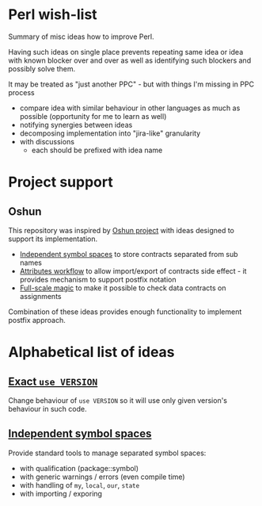 
# Perl wish-list

Summary of misc ideas how to improve Perl.

Having such ideas on single place prevents repeating same idea or idea
with known blocker over and over as well as identifying such blockers and
possibly solve them.

It may be treated as "just another PPC" - but with things I'm missing
in PPC process

- compare idea with similar behaviour in other languages as much as possible
  (opportunity for me to learn as well)
- notifying synergies between ideas
- decomposing implementation into "jira-like" granularity
- with discussions
  - each should be prefixed with idea name

# Project support

## Oshun

This repository was inspired by [Oshun project](https://github.com/Perl-Apollo/oshun)
with ideas designed to support its implementation.

- [Independent symbol spaces](independent-symbol-spaces/README.md)
  to store contracts separated from sub names
- [Attributes workflow](attributes-workflow/README.md)
  to allow import/export of contracts
  side effect - it provides mechanism to support postfix notation
- [Full-scale magic](full-scale-magic/README.md)
  to make it possible to check data contracts on assignments

Combination of these ideas provides enough functionality to implement postfix approach.

# Alphabetical list of ideas

## [Exact `use VERSION`](exact-use-version/README.md)

Change behaviour of `use VERSION` so it will use only given version's
behaviour in such code.

## [Independent symbol spaces](independent-symbol-spaces/README.md)

Provide standard tools to manage separated symbol spaces:
- with qualification (package::symbol)
- with generic warnings / errors (even compile time)
- with handling of `my`, `local`, `our`, `state`
- with importing / exporing

